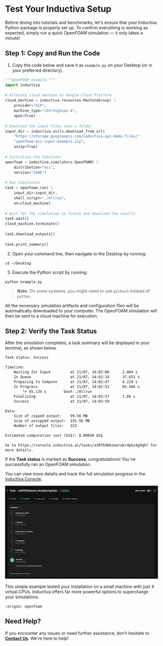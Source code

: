 # Test Your Inductiva Setup
Before diving into tutorials and benchmarks, let's ensure that your Inductiva Python package is properly set up. 
To confirm everything is working as expected, simply run a quick OpenFOAM simulation — it only takes a minute!

## Step 1: Copy and Run the Code

1. Copy the code below and save it as `example.py` on your Desktop (or in your preferred directory).

```python
"""OpenFOAM example."""
import inductiva

# Allocate cloud machine on Google Cloud Platform
cloud_machine = inductiva.resources.MachineGroup( \
    provider="GCP",
    machine_type="c2d-highcpu-4",
    spot=True)

# Download the input files into a folder
input_dir = inductiva.utils.download_from_url(
    "https://storage.googleapis.com/inductiva-api-demo-files/"
    "openfoam-esi-input-example.zip",
    unzip=True)

# Initialize the Simulator
openfoam = inductiva.simulators.OpenFOAM( \
    distribution="esi",
    version="2406")

# Run simulation 
task = openfoam.run( \
    input_dir=input_dir,
    shell_script="./Allrun",
    on=cloud_machine)

# Wait for the simulation to finish and download the results
task.wait()
cloud_machine.terminate()

task.download_outputs()

task.print_summary()
```

2. Open your command line, then navigate to the Desktop by running:

```
cd ~/Desktop
```

3. Execute the Python script by running:

```
python example.py
```

> **Note**: On some systems, you might need to use `python3` instead of `python`.

All the necessary simulation artifacts and configuration files will be automatically downloaded to your computer. The OpenFOAM simulation will then be sent to a cloud machine for execution.

## Step 2: Verify the Task Status
After the simulation completes, a task summary will be displayed in your terminal, as shown below. 

```
Task status: Success

Timeline:
	Waiting for Input         at 21/07, 14:02:08      2.004 s
	In Queue                  at 21/07, 14:02:10      37.651 s
	Preparing to Compute      at 21/07, 14:02:47      4.224 s
	In Progress               at 21/07, 14:02:51      65.304 s
		└> 65.134 s        bash ./Allrun
	Finalizing                at 21/07, 14:03:57      1.85 s
	Success                   at 21/07, 14:03:59      

Data:
	Size of zipped output:    99.56 MB
	Size of unzipped output:  155.56 MB
	Number of output files:   223

Estimated computation cost (US$): 0.00048 US$

Go to https://console.inductiva.ai/tasks/a30fb9b6zearwkrdpkz4g9qhr for more details.
```

If the **Task status** is marked as **Success**, congratulations! You've successfully ran an OpenFOAM simulation.

You can view more details and track the full simulation progress in the [Inductiva Console](https://console.inductiva.ai/tasks).

<p align="center"><img src="./_static/setup-test/console_timeline.png" alt="Task summary displayed in the Inductiva Console" width="700"></p>

This simple example tested your installation on a small machine with just 4 virtual CPUs. Inductiva offers far more powerful 
options to supercharge your simulations.

```{banner_small}
:origin: openfoam
```

## Need Help?
If you encounter any issues or need further assistance, don't hesitate to [**Contact Us**](mailto:support@inductiva.ai). We're here to help!